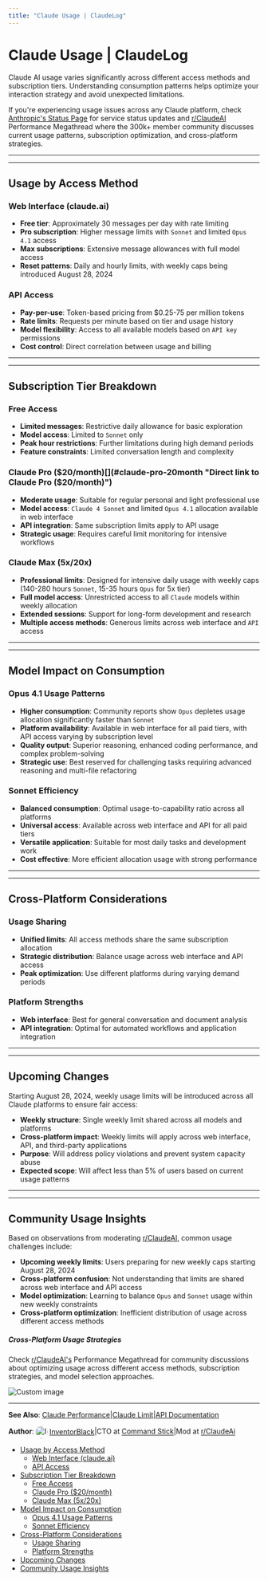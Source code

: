 ```yaml
---
title: "Claude Usage | ClaudeLog"
---
```


# Claude Usage | ClaudeLog

Claude AI usage varies significantly across different access methods and subscription tiers. Understanding consumption patterns helps optimize your interaction strategy and avoid unexpected limitations.

If you're experiencing usage issues across any Claude platform, check [Anthropic's Status Page](https://status.anthropic.com/) for service status updates and [r/ClaudeAI](https://www.reddit.com/r/ClaudeAI/) Performance Megathread where the 300k+ member community discusses current usage patterns, subscription optimization, and cross-platform strategies.

* * *

* * *

## Usage by Access Method[​](#usage-by-access-method "Direct link to Usage by Access Method")

### Web Interface (claude.ai)[​](#web-interface-claudeai "Direct link to Web Interface (claude.ai)")

-   **Free tier**: Approximately 30 messages per day with rate limiting
-   **Pro subscription**: Higher message limits with `Sonnet` and limited `Opus 4.1` access
-   **Max subscriptions**: Extensive message allowances with full model access
-   **Reset patterns**: Daily and hourly limits, with weekly caps being introduced August 28, 2024

### API Access[​](#api-access "Direct link to API Access")

-   **Pay-per-use**: Token-based pricing from $0.25-75 per million tokens
-   **Rate limits**: Requests per minute based on tier and usage history
-   **Model flexibility**: Access to all available models based on `API key` permissions
-   **Cost control**: Direct correlation between usage and billing

* * *

* * *

## Subscription Tier Breakdown[​](#subscription-tier-breakdown "Direct link to Subscription Tier Breakdown")

### Free Access[​](#free-access "Direct link to Free Access")

-   **Limited messages**: Restrictive daily allowance for basic exploration
-   **Model access**: Limited to `Sonnet` only
-   **Peak hour restrictions**: Further limitations during high demand periods
-   **Feature constraints**: Limited conversation length and complexity

### Claude Pro ($20/month)[​](#claude-pro-20month "Direct link to Claude Pro ($20/month)")

-   **Moderate usage**: Suitable for regular personal and light professional use
-   **Model access**: `Claude 4 Sonnet` and limited `Opus 4.1` allocation available in web interface
-   **API integration**: Same subscription limits apply to API usage
-   **Strategic usage**: Requires careful limit monitoring for intensive workflows

### Claude Max (5x/20x)[​](#claude-max-5x20x "Direct link to Claude Max (5x/20x)")

-   **Professional limits**: Designed for intensive daily usage with weekly caps (140-280 hours `Sonnet`, 15-35 hours `Opus` for 5x tier)
-   **Full model access**: Unrestricted access to all `Claude` models within weekly allocation
-   **Extended sessions**: Support for long-form development and research
-   **Multiple access methods**: Generous limits across web interface and `API` access

* * *

* * *

## Model Impact on Consumption[​](#model-impact-on-consumption "Direct link to Model Impact on Consumption")

### Opus 4.1 Usage Patterns[​](#opus-41-usage-patterns "Direct link to Opus 4.1 Usage Patterns")

-   **Higher consumption**: Community reports show `Opus` depletes usage allocation significantly faster than `Sonnet`
-   **Platform availability**: Available in web interface for all paid tiers, with API access varying by subscription level
-   **Quality output**: Superior reasoning, enhanced coding performance, and complex problem-solving
-   **Strategic use**: Best reserved for challenging tasks requiring advanced reasoning and multi-file refactoring

### Sonnet Efficiency[​](#sonnet-efficiency "Direct link to Sonnet Efficiency")

-   **Balanced consumption**: Optimal usage-to-capability ratio across all platforms
-   **Universal access**: Available across web interface and API for all paid tiers
-   **Versatile application**: Suitable for most daily tasks and development work
-   **Cost effective**: More efficient allocation usage with strong performance

* * *

* * *

## Cross-Platform Considerations[​](#cross-platform-considerations "Direct link to Cross-Platform Considerations")

### Usage Sharing[​](#usage-sharing "Direct link to Usage Sharing")

-   **Unified limits**: All access methods share the same subscription allocation
-   **Strategic distribution**: Balance usage across web interface and API access
-   **Peak optimization**: Use different platforms during varying demand periods

### Platform Strengths[​](#platform-strengths "Direct link to Platform Strengths")

-   **Web interface**: Best for general conversation and document analysis
-   **API integration**: Optimal for automated workflows and application integration

* * *

* * *

## Upcoming Changes[​](#upcoming-changes "Direct link to Upcoming Changes")

Starting August 28, 2024, weekly usage limits will be introduced across all Claude platforms to ensure fair access:

-   **Weekly structure**: Single weekly limit shared across all models and platforms
-   **Cross-platform impact**: Weekly limits will apply across web interface, API, and third-party applications
-   **Purpose**: Will address policy violations and prevent system capacity abuse
-   **Expected scope**: Will affect less than 5% of users based on current usage patterns

* * *

* * *

## Community Usage Insights[​](#community-usage-insights "Direct link to Community Usage Insights")

Based on observations from moderating [r/ClaudeAI](https://www.reddit.com/r/ClaudeAI/), common usage challenges include:

-   **Upcoming weekly limits**: Users preparing for new weekly caps starting August 28, 2024
-   **Cross-platform confusion**: Not understanding that limits are shared across web interface and API access
-   **Model optimization**: Learning to balance `Opus` and `Sonnet` usage within new weekly constraints
-   **Cross-platform optimization**: Inefficient distribution of usage across different access methods

##### Cross-Platform Usage Strategies

Check [r/ClaudeAI's](https://www.reddit.com/r/ClaudeAI/) Performance Megathread for community discussions about optimizing usage across different access methods, subscription strategies, and model selection approaches.

<img src="/img/discovery/023_excite_orange.png" alt="Custom image" style="max-width: 165px; height: auto;" />

* * *

**See Also**: [Claude Performance](/faqs/claude-performance/)|[Claude Limit](/faqs/claude-limit/)|[API Documentation](https://docs.anthropic.com/claude/reference)

**Author**:[<img src="/img/claudes-greatest-soldier.png" alt="InventorBlack profile" style="width: 25px; height: 25px; display: inline-block; vertical-align: middle; margin: 0 3px; border-radius: 50%;" />InventorBlack](https://www.linkedin.com/in/wilfredkasekende/)|CTO at [Command Stick](https://commandstick.com)|Mod at [r/ClaudeAi](https://reddit.com/r/ClaudeAI)

-   [Usage by Access Method](#usage-by-access-method)
    -   [Web Interface (claude.ai)](#web-interface-claudeai)
    -   [API Access](#api-access)
-   [Subscription Tier Breakdown](#subscription-tier-breakdown)
    -   [Free Access](#free-access)
    -   [Claude Pro ($20/month)](#claude-pro-20month)
    -   [Claude Max (5x/20x)](#claude-max-5x20x)
-   [Model Impact on Consumption](#model-impact-on-consumption)
    -   [Opus 4.1 Usage Patterns](#opus-41-usage-patterns)
    -   [Sonnet Efficiency](#sonnet-efficiency)
-   [Cross-Platform Considerations](#cross-platform-considerations)
    -   [Usage Sharing](#usage-sharing)
    -   [Platform Strengths](#platform-strengths)
-   [Upcoming Changes](#upcoming-changes)
-   [Community Usage Insights](#community-usage-insights)